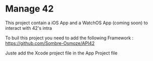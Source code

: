 #  Manage 42

This project contain a iOS App and a WatchOS App (coming soon) to interact with 42's intra

To buil this project you need to add the following Framework : https://github.com/Sombre-Osmoze/API42

Juste add the Xcode project file in the App Project file

